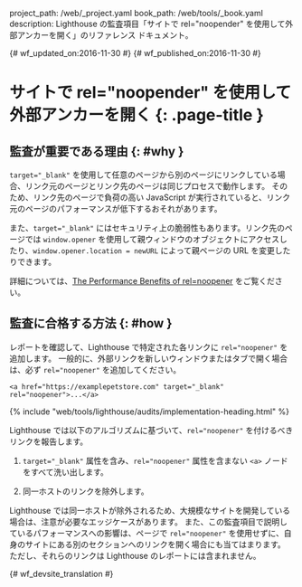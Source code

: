 project_path: /web/_project.yaml
book_path: /web/tools/_book.yaml
description: Lighthouse の監査項目「サイトで rel="noopender" を使用して外部アンカーを開く」のリファレンス ドキュメント。

{# wf_updated_on:2016-11-30 #}
{# wf_published_on:2016-11-30 #}

#  サイトで rel="noopender" を使用して外部アンカーを開く {: .page-title }

##  監査が重要である理由 {: #why }

`target="_blank"` を使用して任意のページから別のページにリンクしている場合、リンク元のページとリンク先のページは同じプロセスで動作します。
そのため、リンク先のページで負荷の高い
JavaScript が実行されていると、リンク元のページのパフォーマンスが低下するおそれがあります。

また、`target="_blank"` にはセキュリティ上の脆弱性もあります。リンク先のページでは
`window.opener` を使用して親ウィンドウのオブジェクトにアクセスしたり、`window.opener.location = newURL`
によって親ページの URL を変更したりできます。

詳細については、[The Performance Benefits of rel=noopener][jake] をご覧ください。

[jake]: https://jakearchibald.com/2016/performance-benefits-of-rel-noopener/

##  監査に合格する方法 {: #how }

レポートを確認して、Lighthouse で特定された各リンクに `rel="noopener"` を追加します。
一般的に、外部リンクを新しいウィンドウまたはタブで開く場合は、必ず `rel="noopener"` を追加してください。


    <a href="https://examplepetstore.com" target="_blank" rel="noopener">...</a>

{% include "web/tools/lighthouse/audits/implementation-heading.html" %}

Lighthouse では以下のアルゴリズムに基づいて、`rel="noopener"`
を付けるべきリンクを報告します。

1. `target="_blank"` 属性を含み、`rel="noopener"` 属性を含まない `<a>` ノードをすべて洗い出します。

1. 同一ホストのリンクを除外します。

Lighthouse では同一ホストが除外されるため、大規模なサイトを開発している場合は、注意が必要なエッジケースがあります。
また、この監査項目で説明しているパフォーマンスへの影響は、ページで `rel="noopener"`
を使用せずに、自身のサイトにある別のセクションへのリンクを開く場合にも当てはまります。
ただし、それらのリンクは Lighthouse のレポートには含まれません。



{# wf_devsite_translation #}
